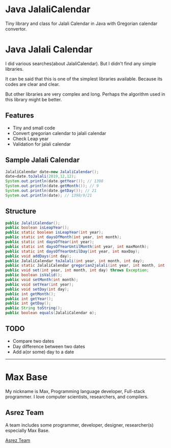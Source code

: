 # Java JalaliCalendar

Tiny library and class for Jalali Calendar in Java with Gregorian calendar convertor.

# Java Jalali Calendar

I did various searches(about JalaliCalendar). But I didn't find any simple libraries.

It can be said that this is one of the simplest libraries available.
Because its codes are clear and clear.

But other libraries are very complex and long.
Perhaps the algorithm used in this library might be better.

## Features

- Tiny and small code
- Convert gregorian calendar to jalali calendar
- Check Leap year
- Validation for jalali calendar

## Sample Jalali Calendar

```java
JalaliCalendar date=new JalaliCalendar();
date=date.toJalali(2019,12,12);
System.out.println(date.getYear()); // 1398
System.out.println(date.getMonth()); // 9
System.out.println(date.getDay()); // 21
System.out.println(date); // 1398/9/21
```

## Structure

```java
public JalaliCalendar();
public boolean isLeapYear();
public static boolean isLeapYear(int year);
public static int daysOfMonth(int year, int month);
public static int daysOfYear(int year);
public static int daysOfYearUntilMonth(int year, int maxMonth);
public static int daysOfYearUntilDay(int year, int maxDay);
public void addDays(int day);
public JalaliCalendar toJalali(int year, int month, int day);
public static JalaliCalendar gregorian2jalali(int year, int month, int day);
public void set(int year, int month, int day) throws Exception;
public boolean isValid();
public void setMonth(int month);
public void setYear(int year);
public void setDay(int day);
public int getMonth();
public int getYear();
public int getDay();
public String toString();
public boolean equals(JalaliCalendar o);
```

## TODO

- Compare two dates
- Day difference between two dates
- Add a(or some) day to a date

---------

# Max Base

My nickname is Max, Programming language developer, Full-stack programmer. I love computer scientists, researchers, and compilers.

## Asrez Team

A team includes some programmer, developer, designer, researcher(s) especially Max Base.

[Asrez Team](https://www.asrez.com/)
